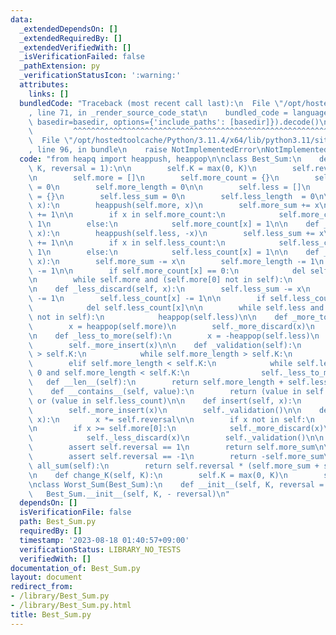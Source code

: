 ```yaml
---
data:
  _extendedDependsOn: []
  _extendedRequiredBy: []
  _extendedVerifiedWith: []
  _isVerificationFailed: false
  _pathExtension: py
  _verificationStatusIcon: ':warning:'
  attributes:
    links: []
  bundledCode: "Traceback (most recent call last):\n  File \"/opt/hostedtoolcache/Python/3.11.4/x64/lib/python3.11/site-packages/onlinejudge_verify/documentation/build.py\"\
    , line 71, in _render_source_code_stat\n    bundled_code = language.bundle(stat.path,\
    \ basedir=basedir, options={'include_paths': [basedir]}).decode()\n          \
    \         ^^^^^^^^^^^^^^^^^^^^^^^^^^^^^^^^^^^^^^^^^^^^^^^^^^^^^^^^^^^^^^^^^^^^^^^^^^^^^^^^^\n\
    \  File \"/opt/hostedtoolcache/Python/3.11.4/x64/lib/python3.11/site-packages/onlinejudge_verify/languages/python.py\"\
    , line 96, in bundle\n    raise NotImplementedError\nNotImplementedError\n"
  code: "from heapq import heappush, heappop\n\nclass Best_Sum:\n    def __init__(self,\
    \ K, reversal = 1):\n\n        self.K = max(0, K)\n        self.reversal = reversal\n\
    \n        self.more = []\n        self.more_count = {}\n        self.more_sum\
    \ = 0\n        self.more_length = 0\n\n        self.less = []\n        self.less_count\
    \ = {}\n        self.less_sum = 0\n        self.less_length  = 0\n\n    def _more_insert(self,\
    \ x):\n        heappush(self.more, x)\n        self.more_sum += x\n        self.more_length\
    \ += 1\n\n        if x in self.more_count:\n            self.more_count[x] +=\
    \ 1\n        else:\n            self.more_count[x] = 1\n\n    def _less_insert(self,\
    \ x):\n        heappush(self.less, -x)\n        self.less_sum += x\n        self.less_length\
    \ += 1\n\n        if x in self.less_count:\n            self.less_count[x] +=\
    \ 1\n        else:\n            self.less_count[x] = 1\n\n    def _more_discard(self,\
    \ x):\n        self.more_sum -= x\n        self.more_length -= 1\n        self.more_count[x]\
    \ -= 1\n\n        if self.more_count[x] == 0:\n            del self.more_count[x]\n\
    \n        while self.more and (self.more[0] not in self):\n            heappop(self.more)\n\
    \n    def _less_discard(self, x):\n        self.less_sum -= x\n        self.less_length\
    \ -= 1\n        self.less_count[x] -= 1\n\n        if self.less_count[x] == 0:\n\
    \            del self.less_count[x]\n\n        while self.less and (-self.less[0]\
    \ not in self):\n            heappop(self.less)\n\n    def _more_to_less(self):\n\
    \        x = heappop(self.more)\n        self._more_discard(x)\n        self._less_insert(x)\n\
    \n    def _less_to_more(self):\n        x = -heappop(self.less)\n        self._less_discard(x)\n\
    \        self._more_insert(x)\n\n    def _validation(self):\n        if self.more_length\
    \ > self.K:\n            while self.more_length > self.K:\n                self._more_to_less()\n\
    \        elif self.more_length < self.K:\n            while self.less_length >\
    \ 0 and self.more_length < self.K:\n                self._less_to_more()\n\n \
    \   def __len__(self):\n        return self.more_length + self.less_length\n\n\
    \    def __contains__(self, value):\n        return (value in self.more_count)\
    \ or (value in self.less_count)\n\n    def insert(self, x):\n        x *= self.reversal\n\
    \        self._more_insert(x)\n        self._validation()\n\n    def discard(self,\
    \ x):\n        x *= self.reversal\n\n        if x not in self:\n            return\n\
    \n        if x >= self.more[0]:\n            self._more_discard(x)\n        else:\n\
    \            self._less_discard(x)\n        self._validation()\n\n    def best_sum(self):\n\
    \        assert self.reversal == 1\n        return self.more_sum\n\n    def worst_sum(self):\n\
    \        assert self.reversal == -1\n        return -self.more_sum\n\n    def\
    \ all_sum(self):\n        return self.reversal * (self.more_sum + self.less_sum)\n\
    \n    def change_K(self, K):\n        self.K = max(0, K)\n        self._validation()\n\
    \nclass Worst_Sum(Best_Sum):\n    def __init__(self, K, reversal = 1):\n     \
    \   Best_Sum.__init__(self, K, - reversal)\n"
  dependsOn: []
  isVerificationFile: false
  path: Best_Sum.py
  requiredBy: []
  timestamp: '2023-08-18 01:40:57+09:00'
  verificationStatus: LIBRARY_NO_TESTS
  verifiedWith: []
documentation_of: Best_Sum.py
layout: document
redirect_from:
- /library/Best_Sum.py
- /library/Best_Sum.py.html
title: Best_Sum.py
---
```


